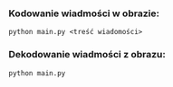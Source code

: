 ### Kodowanie wiadmości w obrazie:
``` python main.py <treść wiadomości> ```

### Dekodowanie wiadmości z obrazu:
``` python main.py ```